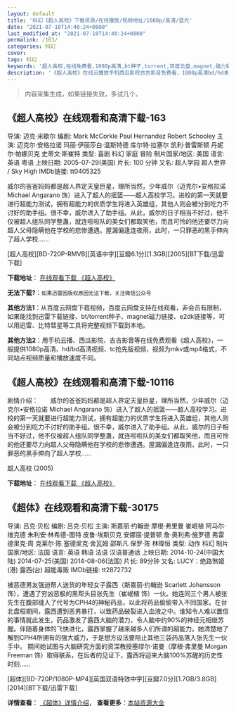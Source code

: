 ```yaml
---
layout: default
title: '科幻《超人高校》下载资源/在线播放/视频地址/1080p/高清/蓝光'
date: "2021-07-10T14:40:24+0800"
last_modified_at: "2021-07-10T14:40:24+0800"
permalink: /163/
categories: 科幻
cover:
tags: 科幻
keywords: '超人高校,在线免费看,1080p高清,bt种子,torrent,百度云盘,magnet,磁力链,迅雷下载资源'
description: '《超人高校》在线云播放手机西瓜影院吉吉影音免费看，1080p高清bd/hd未删减完整版和tc抢先枪版，mkv/mp4格式，附带bt/torrent种子、magnet/磁力链、百度云盘、网盘资源迅雷下载链接'
---
```


>内容采集生成，如果链接失效，多试几个。


## 《超人高校》在线观看和高清下载-163

导演: 迈克·米歇尔 编剧: Mark McCorkle Paul Hernandez Robert Schooley 主演: 迈克尔·安格拉诺 玛丽·伊丽莎白·温斯特德 库尔特·拉塞尔 凯利·普雷斯顿 丹妮尔·帕娜贝克 史蒂文·斯崔特 类型: 喜剧 科幻 家庭 冒险 制片国家/地区: 美国 语言: 英语 粤语 上映日期: 2005-07-29(美国) 片长: 100 分钟 又名: 超人学园 超人世界 / Sky High IMDb链接: tt0405325

威尔的爸爸妈妈都是超人界定天皇巨星，理所当然，少年威尔（迈克尔•安格拉诺 Michael Angarano 饰）进入了超人的摇篮——超人高校学习。进校的第一天就要进行超能力测试，拥有超能力的优质学生将进入英雄组，其他人则会被分到吃力不讨好的助手组。很不幸，威尔进入了助手组。从此，威尔的日子相当不好过，他不仅被超人组队同学整蛊，就连啦啦队的美女们都取笑他，而且可怜的他还要尽力向超人父母隐瞒他在学校的悲惨遭遇。屋漏偏逢连夜雨，此时，一只罪恶的黑手伸向了超人学校……


[超人高校][BD-720P-RMVB][英语中字][豆瓣6.1分][1.3GB][2005][BT下载/迅雷下载]

**下载地址**： [在线观看下载 《超人高校》](https://www.btdx8.com/torrent/sky_high_2005.html) 


**无法下载?**：`如果迅雷因版权原因无法下载，关注微信公众号 `

**其他方法1**：从百度云网盘下载视频，百度云网盘支持在线观看，非会员有限制，如果能找到迅雷下载链接、bt/torrent种子、magnet磁力链接、e2dk链接等，可以用迅雷、比特彗星等工具将完整视频下载到本地。

**其他方法2**：用手机云播、西瓜影院、吉吉影音等在线免费观看《超人高校》，一般提供1080p高清、hd/bd高清视频、tc抢先版视频，视频为mkv或mp4格式，不同站点视频质量和播放速度不同。


## 《超人高校》在线观看和高清下载-10116

剧情介绍：　　威尔的爸爸妈妈都是超人界定天皇巨星，理所当然，少年威尔（迈克尔•安格拉诺 Michael Angarano 饰）进入了超人的摇篮——超人高校学习。进校的第一天就要进行超能力测试，拥有超能力的优质学生将进入英雄组，其他人则会被分到吃力不讨好的助手组。很不幸，威尔进入了助手组。从此，威尔的日子相当不好过，他不仅被超人组队同学整蛊，就连啦啦队的美女们都取笑他，而且可怜的他还要尽力向超人父母隐瞒他在学校的悲惨遭遇。屋漏偏逢连夜雨，此时，一只罪恶的黑手伸向了超人学校……


超人高校 (2005)

**下载地址**： [在线观看下载 《超人高校》](https://www.btbtdy.me/btdy/dy8629.html) 


## 《超体》在线观看和高清下载-30175

导演: 吕克·贝松 编剧: 吕克·贝松 主演: 斯嘉丽·约翰逊 摩根·弗里曼 崔岷植 阿马尔·维克德 朱利安·林希德-图特 皮鲁·埃斯贝克 安娜丽·提普顿 詹·奥利弗·施罗德 弗雷德里克·周 克莱尔·陈 塞德里克·舍瓦姆 邵斯凡 保罗·陈 林暐恒 类型: 动作 科幻 制片国家/地区: 法国 语言: 英语 韩语 法语 汉语普通话 上映日期: 2014-10-24(中国大陆) 2014-07-25(美国) 2014-08-06(法国) 片长: 89分钟 又名: LUCY：绝路煞姬(港) 露西(台) 超能毒贩 IMDb链接: tt2872732

被恶德男友强迫帮人送货的年轻女子露西（斯嘉丽·约翰逊 Scarlett Johansson 饰），遭遇了穷凶恶极的黑帮头目张先生（崔岷植 饰）一伙。她连同三个男人被张先生在腹部缝入了代号为CPH4的神秘药品，以此将药品偷偷带入不同国家。在台北盘桓期间，露西遭到恶男暴打，以致药品破裂进入血液之中。谁知令人难以置信的事情就此发生，药品激发了露西大脑的潜力，令人脑中约90%的神经元相继苏醒。伴随着身体的飞快进化，露西掌握了越来越多人们所谓的超能力。她清楚地了解到CPH4所拥有的强大威力，于是想方设法要阻止其他三袋药品落入张先生一伙手中。 期间她试图与大脑研究方面的资深教授塞缪尔·诺曼（摩根·弗里曼 Morgan Freeman 饰）取得联系，在后者的见证下，露西将迎来大脑100%苏醒的历史性时刻……


[超体][BD-720P/1080P-MP4][英国双语特效中字][豆瓣7.0分][1.7GB/3.8GB][2014][BT下载/迅雷下载]

**详情查看**： [《超体》详情介绍](/movie/30175/)， **查看更多**：[本站资源大全](/movie/t/all/)


